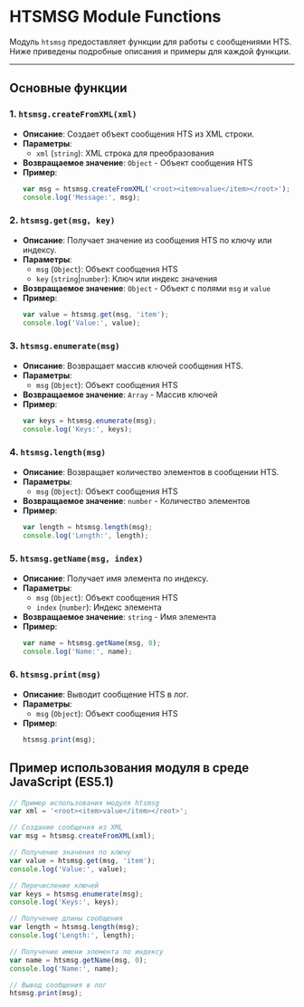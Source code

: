 # HTSMSG Module Functions

Модуль `htsmsg` предоставляет функции для работы с сообщениями HTS. Ниже приведены подробные описания и примеры для каждой функции.

---

## Основные функции

### 1. **`htsmsg.createFromXML(xml)`**

- **Описание**: Создает объект сообщения HTS из XML строки.
- **Параметры**:
  - `xml` (`string`): XML строка для преобразования
- **Возвращаемое значение**: `Object` - Объект сообщения HTS
- **Пример**:
    ```js
    var msg = htsmsg.createFromXML('<root><item>value</item></root>');
    console.log('Message:', msg);
    ```

### 2. **`htsmsg.get(msg, key)`**

- **Описание**: Получает значение из сообщения HTS по ключу или индексу.
- **Параметры**:
  - `msg` (`Object`): Объект сообщения HTS
  - `key` (`string`|`number`): Ключ или индекс значения
- **Возвращаемое значение**: `Object` - Объект с полями `msg` и `value`
- **Пример**:
    ```js
    var value = htsmsg.get(msg, 'item');
    console.log('Value:', value);
    ```

### 3. **`htsmsg.enumerate(msg)`**

- **Описание**: Возвращает массив ключей сообщения HTS.
- **Параметры**:
  - `msg` (`Object`): Объект сообщения HTS
- **Возвращаемое значение**: `Array` - Массив ключей
- **Пример**:
    ```js
    var keys = htsmsg.enumerate(msg);
    console.log('Keys:', keys);
    ```

### 4. **`htsmsg.length(msg)`**

- **Описание**: Возвращает количество элементов в сообщении HTS.
- **Параметры**:
  - `msg` (`Object`): Объект сообщения HTS
- **Возвращаемое значение**: `number` - Количество элементов
- **Пример**:
    ```js
    var length = htsmsg.length(msg);
    console.log('Length:', length);
    ```

### 5. **`htsmsg.getName(msg, index)`**

- **Описание**: Получает имя элемента по индексу.
- **Параметры**:
  - `msg` (`Object`): Объект сообщения HTS
  - `index` (`number`): Индекс элемента
- **Возвращаемое значение**: `string` - Имя элемента
- **Пример**:
    ```js
    var name = htsmsg.getName(msg, 0);
    console.log('Name:', name);
    ```

### 6. **`htsmsg.print(msg)`**

- **Описание**: Выводит сообщение HTS в лог.
- **Параметры**:
  - `msg` (`Object`): Объект сообщения HTS
- **Пример**:
    ```js
    htsmsg.print(msg);
    ```

## Пример использования модуля в среде JavaScript (ES5.1)

```js
// Пример использования модуля htsmsg
var xml = '<root><item>value</item></root>';

// Создание сообщения из XML
var msg = htsmsg.createFromXML(xml);

// Получение значения по ключу
var value = htsmsg.get(msg, 'item');
console.log('Value:', value);

// Перечисление ключей
var keys = htsmsg.enumerate(msg);
console.log('Keys:', keys);

// Получение длины сообщения
var length = htsmsg.length(msg);
console.log('Length:', length);

// Получение имени элемента по индексу
var name = htsmsg.getName(msg, 0);
console.log('Name:', name);

// Вывод сообщения в лог
htsmsg.print(msg);
